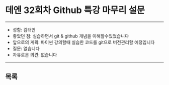 # 데엔 32회차 Github 특강 마무리 설문
---
- 성함: 김태언
- 좋았던 점: 실습하면서 git & github 개념을 이해할수있었습니다
- 앞으로의 계획: 파이썬 강의할때 실습한 코드를 git으로 버전관리할 예정입니다
- 질문: 없습니다 
- 자유로운 의견: 없습니다
----
## 목록
